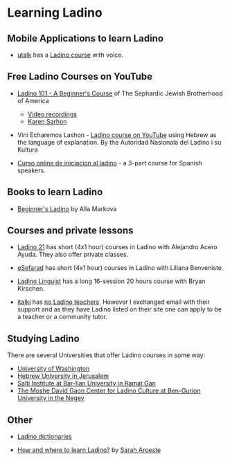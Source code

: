 # Learning Ladino


## Mobile Applications to learn Ladino

* [utalk](https://utalk.com/) has a [Ladino course](https://utalk.com/en/plans/ladino) with voice.

<!--
* [Duolingo](https://www.duolingo.com/) has no Ladino course. See [this discussion](https://forum.duolingo.com/comment/7477998/What-about-Ladino-Judaeo-Spanish)
  and the [guide](https://forum.duolingo.com/comment/15014194) also [apply to be a contributor](https://incubator.duolingo.com/apply).
* [Lingq](https://www.lingq.com/) does not seem to have one.
* [Memrise](https://www.memrise.com/) does not seem to have one.

### Libre Lingo

* [LibreLingo](https://librelingo.app/) is an open source language learning application. There are attempts (by yours truly) to create Ladino courses on it.
  None of them is for public consumption
* [Ladino for English speakers](https://github.com/szabgab/LibreLingo-Judeo-Spanish-from-English)
* [Ladino for Hebrew speakers](https://github.com/szabgab/LibreLingo-Judeo-Spanish-from-Hebrew)
* [Ladino for Spanish speakers](https://github.com/szabgab/LibreLingo-Judeo-Spanish-from-Spanish)
-->

## Free Ladino Courses on YouTube

* [Ladino 101 - A Beginner's Course](https://www.sephardicbrotherhood.com/ladino101) of The Sephardic Jewish Brotherhood of America
    * [Video recordings](https://www.youtube.com/watch?v=MTgs0VlkP_E&list=PLG7gXVhDoTAKrqy1jGn4QcQ4Mwk6YB8Tc&index=2)
    * [Karen Sarhon](https://jwa.org/encyclopedia/article/sarhon-karen)

* Vini Echaremos Lashon - [Ladino course on YouTube](https://www.youtube.com/watch?v=H8Pt-AS0ppM&list=PL26BCA5DA78235E0D) using Hebrew as the language of explanation.
  By the Autoridad Nasionala del Ladino i su Kultura

* [Curso online de iniciacion al ladino](https://www.youtube.com/playlist?list=PL3hNITxp-Lg9_pYDpLCfVil9BflVMrUTH) - a 3-part course for Spanish speakers.

## Books to learn Ladino

* [Beginner's Ladino](https://www.amazon.com/Beginners-Ladino-Spanish-English-Markova-ebook/dp/B003554D7S/) by Alla Markova

## Courses and private lessons

* [Ladino 21](https://en.ladino21.org/) has short (4x1 hour) courses in Ladino with Alejandro Acero Ayuda. They also offer private classes.

* [eSefarad](https://esefarad.com/?p=101912) has short (4x1 hour) courses in Ladino with Liliana Benveniste.

* [Ladino Linguist](https://ladinolinguist.com/) has a long 16-session 20 hours course with Bryan Kirschen.

* [italki](https://www.italki.com/i/EFbbfc?hl=en_us) has [no Ladino teachers](https://www.italki.com/teachers/ladino(judeospanish)).
  However I exchanged email with their support and as they have Ladino listed on their site one can apply to be a teacher or a community tutor.

## Studying Ladino

There are several Universities that offer Ladino courses in some way:

* [University of Washington](https://jewishstudies.washington.edu/learning-ladino/)
* [Hebrew University in Jerusalem](https://pluto.huji.ac.il/~msladino/courses.htm)
* [Salti Institute at Bar-Ilan University in Ramat Gan](http://www.ladinobiu.co.il/)
* [The Moshe David Gaon Center for Ladino Culture  at Ben-Gurion University in the Negev](https://in.bgu.ac.il/humsos/heblit/Pages/About-En.aspx)


## Other

* [Ladino dictionaries](ladino-dictionaries)


* [How and where to learn Ladino?](https://www.myjewishlearning.com/article/how-to-learn-ladino/) by [Sarah Aroeste](https://saraharoeste.com/)





